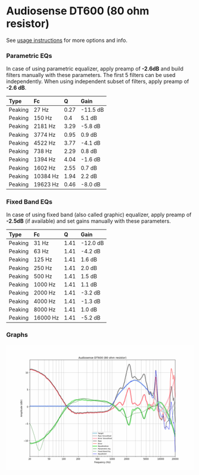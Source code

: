 # Audiosense DT600 (80 ohm resistor)
See [usage instructions](https://github.com/jaakkopasanen/AutoEq#usage) for more options and info.

### Parametric EQs
In case of using parametric equalizer, apply preamp of **-2.6dB** and build filters manually
with these parameters. The first 5 filters can be used independently.
When using independent subset of filters, apply preamp of **-2.6 dB**.

| Type    | Fc       |    Q | Gain     |
|:--------|:---------|:-----|:---------|
| Peaking | 27 Hz    | 0.27 | -11.5 dB |
| Peaking | 150 Hz   | 0.4  | 5.1 dB   |
| Peaking | 2181 Hz  | 3.29 | -5.8 dB  |
| Peaking | 3774 Hz  | 0.95 | 0.9 dB   |
| Peaking | 4522 Hz  | 3.77 | -4.1 dB  |
| Peaking | 738 Hz   | 2.29 | 0.8 dB   |
| Peaking | 1394 Hz  | 4.04 | -1.6 dB  |
| Peaking | 1602 Hz  | 2.55 | 0.7 dB   |
| Peaking | 10384 Hz | 1.94 | 2.2 dB   |
| Peaking | 19623 Hz | 0.46 | -8.0 dB  |

### Fixed Band EQs
In case of using fixed band (also called graphic) equalizer, apply preamp of **-2.5dB**
(if available) and set gains manually with these parameters.

| Type    | Fc       |    Q | Gain     |
|:--------|:---------|:-----|:---------|
| Peaking | 31 Hz    | 1.41 | -12.0 dB |
| Peaking | 63 Hz    | 1.41 | -4.2 dB  |
| Peaking | 125 Hz   | 1.41 | 1.6 dB   |
| Peaking | 250 Hz   | 1.41 | 2.0 dB   |
| Peaking | 500 Hz   | 1.41 | 1.5 dB   |
| Peaking | 1000 Hz  | 1.41 | 1.1 dB   |
| Peaking | 2000 Hz  | 1.41 | -3.2 dB  |
| Peaking | 4000 Hz  | 1.41 | -1.3 dB  |
| Peaking | 8000 Hz  | 1.41 | 1.0 dB   |
| Peaking | 16000 Hz | 1.41 | -5.2 dB  |

### Graphs
![](./Audiosense%20DT600%20(80%20ohm%20resistor).png)